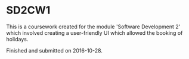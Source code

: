 # SD2CW1

This is a coursework created for the module 'Software Development 2' which involved creating a user-friendly UI which allowed the
booking of holidays. 

Finished and submitted on 2016-10-28.

